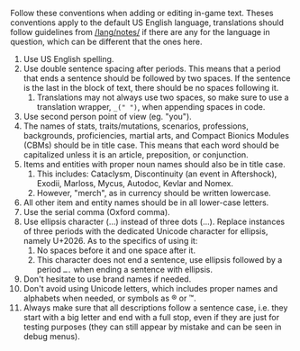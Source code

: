 Follow these conventions when adding or editing in-game text. Theses conventions apply to the default US English language, translations should follow guidelines from [/lang/notes/](../lang/notes) if there are any for the language in question, which can be different that the ones here.

1. Use US English spelling.
2. Use double sentence spacing after periods.  This means that a period that ends a sentence should be followed by two spaces.  If the sentence is the last in the block of text, there should be no spaces following it.
   1. Translations may not always use two spaces, so make sure to use a translation wrapper, `_(" ")`, when appending spaces in code.
3. Use second person point of view (eg. "you").
4. The names of stats, traits/mutations, scenarios, professions, backgrounds, proficiencies, martial arts, and Compact Bionics Modules (CBMs) should be in title case.  This means that each word should be capitalized unless it is an article, preposition, or conjunction.
5. Items and entities with proper noun names should also be in title case.
   1. This includes: Cataclysm, Discontinuity (an event in Aftershock), Exodii, Marloss, Mycus, Autodoc, Kevlar and Nomex.
   2. However, "merch", as in currency should be written lowercase.
6. All other item and entity names should be in all lower-case letters.
7. Use the serial comma (Oxford comma).
8. Use ellipsis character (…) instead of three dots (...).  Replace instances of three periods with the dedicated Unicode character for ellipsis, namely U+2026. As to the specifics of using it:
   1. No spaces before it and one space after it.
   2. This character does not end a sentence, use ellipsis followed by a period `….` when ending a sentence with ellipsis.
9. Don't hesitate to use brand names if needed.
10. Don't avoid using Unicode letters, which includes proper names and alphabets when needed, or symbols as ® or ™.
11. Always make sure that all descriptions follow a sentence case, i.e. they start with a big letter and end with a full stop, even if they are just for testing purposes (they can still appear by mistake and can be seen in debug menus).
